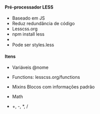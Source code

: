 #### Pré-processador LESS
- Baseado em JS
- Reduz redundância de código
- Lesscss.org
- npm install less
- <link rel="stylehseet/less" type="text/css" href="styles.css"/>
- Pode ser styles.less

#### Itens
- Variáveis
@nome

- Functions: lesscss.org/functions

- Mixins
Blocos com informações padrão

- Math
- +, -, *, /